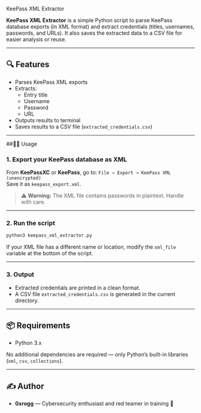 KeePass XML Extractor

**KeePass XML Extractor** is a simple Python script to parse KeePass database exports (in XML format) and extract credentials (titles, usernames, passwords, and URLs). It also saves the extracted data to a CSV file for easier analysis or reuse.

---

## 🔍 Features

- Parses KeePass XML exports
- Extracts:
  - Entry title
  - Username
  - Password
  - URL
- Outputs results to terminal
- Saves results to a CSV file (`extracted_credentials.csv`)

---

##🧑‍💻 Usage

### 1. **Export your KeePass database as XML**

From **KeePassXC** or **KeePass**, go to:
``File → Export → KeePass XML (unencrypted)``  
Save it as `keepass_export.xml`.

> ⚠️ **Warning:** The XML file contains passwords in plaintext. Handle with care.

---

### 2. **Run the script**

```bash
python3 keepass_xml_extractor.py
````

If your XML file has a different name or location, modify the `xml_file` variable at the bottom of the script.

---

### 3. **Output**

* Extracted credentials are printed in a clean format.
* A CSV file `extracted_credentials.csv` is generated in the current directory.

---

## 📦 Requirements

* Python 3.x

No additional dependencies are required — only Python’s built-in libraries (`xml`, `csv`, `collections`).

---


## ✍️ Author

* **0xrogg** — Cybersecurity enthusiast and red teamer in training 🐙

```
